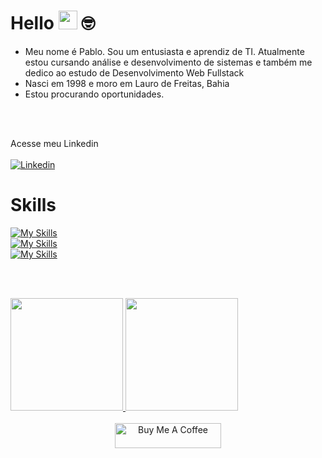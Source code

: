 # Hello <img src="https://media.giphy.com/media/hvRJCLFzcasrR4ia7z/giphy.gif" width="30"> 🤓
<ul>
  <li>Meu nome é Pablo. Sou um entusiasta e aprendiz de TI. Atualmente estou cursando análise e desenvolvimento de sistemas e também me dedico ao estudo de Desenvolvimento Web Fullstack</li>
  <li>Nasci em 1998 e moro em Lauro de Freitas, Bahia</li>
  <li>Estou procurando oportunidades.</li>
</ul>
<br><br>

Acesse meu Linkedin <br><br>
<a href="https://www.linkedin.com/in/pablosantos-cg/" target="_blank">
  <img align="center" src="https://img.shields.io/badge/LinkedIn-0077B5?style=for-the-badge&logo=linkedin&logoColor=white" alt="Linkedin"/>
</a>
<br>

# Skills

[![My Skills](https://skillicons.dev/icons?i=html,css,js,ts,react&theme=dark)](https://skillicons.dev)<br>
[![My Skills](https://skillicons.dev/icons?i=sass,bootstrap,tailwind,figma&theme=dark)](https://skillicons.dev)<br>
[![My Skills](https://skillicons.dev/icons?i=git,mysql&theme=dark)](https://skillicons.dev)<br>

<br><br>

<div align ="center" style="display: flex;">
  <a href="https://github.com/PabloSantos-CG?tab=repositories">
  <img height="180em" src="https://github-readme-stats.vercel.app/api?username=PabloSantos-CG&show_icons=true&theme=algolia&include_all_commits=true&count_private=true"/>
  <img height="180em" src="https://github-readme-stats.vercel.app/api/top-langs/?username=PabloSantos-CG&layout=compact&langs_count=7&theme=algolia"/>
</div>

<div align="center"><br>
  <img src="https://cdn.buymeacoffee.com/buttons/default-red.png" alt="Buy Me A Coffee" height="40" width="170">
</div>

<!--
[![Anurag's GitHub stats-Dark](https://github-readme-stats.vercel.app/api?username=PabloSantos-CG&show_icons=true&theme=dark#gh-dark-mode-only)](https://github.com/PabloSantos-CG?tab=repositories)<img height="195em" src="https://github-readme-stats.vercel.app/api/top-langs/?username=PabloSantos-CG&layout=compact&langs_count=7&theme=dark"/> -->
